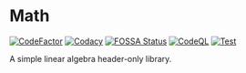 # Math

[![CodeFactor](https://www.codefactor.io/repository/github/shenmian/math/badge)](https://www.codefactor.io/repository/github/shenmian/math)
[![Codacy](https://app.codacy.com/project/badge/Grade/c527e3f77b3e498a97ac955e9447537c)](https://www.codacy.com/gh/ShenMian/Math/dashboard?utm_source=github.com&amp;utm_medium=referral&amp;utm_content=ShenMian/Math&amp;utm_campaign=Badge_Grade)
[![FOSSA Status](https://app.fossa.com/api/projects/git%2Bgithub.com%2FShenMian%2FMath.svg?type=shield)](https://app.fossa.com/projects/git%2Bgithub.com%2FShenMian%2FMath?ref=badge_shield)
[![CodeQL](https://github.com/ShenMian/Math/actions/workflows/codeql.yml/badge.svg?branch=main)](https://github.com/ShenMian/Math/actions/workflows/codeql.yml)
[![Test](https://github.com/ShenMian/Math/actions/workflows/test.yml/badge.svg?branch=main)](https://github.com/ShenMian/Math/actions/workflows/test.yml)

A simple linear algebra header-only library.
